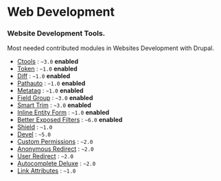 # Web Development

### Website Development Tools.
Most needed contributed modules in Websites Development with Drupal.

* [Ctools](https://www.drupal.org/project/ctools) : `~3.0` **enabled**
* [Token](https://www.drupal.org/project/token) : `~1.0` **enabled**
* [Diff](https://www.drupal.org/project/diff) : `~1.0` **enabled**
* [Pathauto](https://www.drupal.org/project/pathauto) : `~1.0` **enabled**
* [Metatag](https://www.drupal.org/project/metatag) : `~1.0` **enabled**
* [Field Group](https://www.drupal.org/project/field_group) : `~3.0` **enabled**
* [Smart Trim](https://www.drupal.org/project/smart_trim) : `~3.0` **enabled**
* [Inline Entity Form](https://www.drupal.org/project/inline_entity_form) : `~1.0` **enabled**
* [Better Exposed Filters](https://www.drupal.org/project/better_exposed_filters) : `~6.0` **enabled**
* [Shield](https://www.drupal.org/project/shield) : `~1.0`
* [Devel](https://www.drupal.org/project/devel) : `~5.0`
* [Custom Permissions](https://www.drupal.org/project/config_perms) : `~2.0`
* [Anonymous Redirect](https://www.drupal.org/project/anonymous_redirect) : `~2.0`
* [User Redirect](https://www.drupal.org/project/user_redirect) : `~2.0`
* [Autocomplete Deluxe](https://www.drupal.org/project/autocomplete_deluxe) : `~2.0`
* [Link Attributes](https://www.drupal.org/project/link_attributes) : `~1.0`
